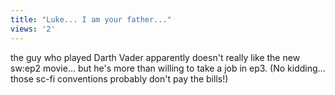 ```yaml
---
title: "Luke... I am your father..."
views: '2'
---
```

<p>the guy who played Darth Vader apparently doesn't really like the new sw:ep2 movie... but he's more than willing to take a job in ep3. (No kidding... those sc-fi conventions probably don't pay the bills!)</p>
